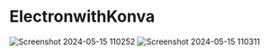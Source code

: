 # ElectronwithKonva

![Screenshot 2024-05-15 110252](https://github.com/Vinit1014/ElectronwithKonva/assets/100791366/a1d81b39-ef18-4923-b6db-971f4385ae9b)
![Screenshot 2024-05-15 110311](https://github.com/Vinit1014/ElectronwithKonva/assets/100791366/14a0c6c0-400d-4064-8fca-e537c8f4f3e7)
